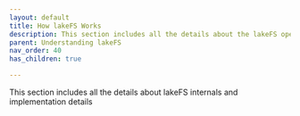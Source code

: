 ```yaml
---
layout: default
title: How lakeFS Works
description: This section includes all the details about the lakeFS open source project. 
parent: Understanding lakeFS
nav_order: 40
has_children: true

---
```


This section includes all the details about lakeFS internals and implementation details
